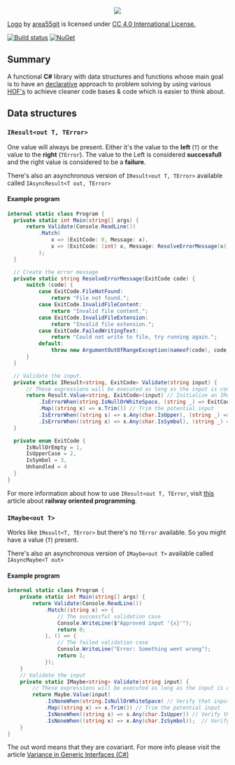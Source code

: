 <p align="center"><img src="https://s8.postimg.cc/mbxqv2gx1/LOGO_LEMONAD_README.jpg"></p>

[Logo](https://s8.postimg.cc/mbxqv2gx1/LOGO_LEMONAD_README.jpg) by [area55git](https://github.com/area55git) is licensed under [CC 4.0 International License.](https://creativecommons.org/licenses/by/4.0/)

[![Build status](https://lemonad-ci.visualstudio.com/Lemonad/_apis/build/status/Release?branchName=master)](https://lemonad-ci.visualstudio.com/Lemonad/_build/latest?definitionId=6)
[![NuGet](https://img.shields.io/nuget/v/Lemonad.ErrorHandling.svg)](https://www.nuget.org/packages/Lemonad.ErrorHandling/)

## Summary

A functional **C#** library with data structures and functions whose main goal
is to have an [declarative](https://en.wikipedia.org/wiki/Declarative_programming)
approach to problem solving by using various
[HOF's](https://en.wikipedia.org/wiki/Higher-order_function#C#)
to achieve cleaner code bases & code which is easier to think about.

## Data structures

### `IResult<out T, TError>`

One value will always be present. Either it's the
value to the **left** (`T`) or the value to the **right** (`TError`).
The value to the Left is considered **successfull**
and the right value is considered to be a **failure**.

There's also an asynchronous version of `IResult<out T, TError>` available called `IAsyncResult<T out, TError>`

#### Example program 

```csharp
internal static class Program {
  private static int Main(string[] args) {
      return Validate(Console.ReadLine())
          .Match(
              x => (ExitCode: 0, Message: x),
              x => (ExitCode: (int) x, Message: ResolveErrorMessage(x))
          );
  }

  // Create the error message
  private static string ResolveErrorMessage(ExitCode code) {
      switch (code) {
          case ExitCode.FileNotFound:
              return "File not found.";
          case ExitCode.InvalidFileContent:
              return "Invalid file content.";
          case ExitCode.InvalidFileExtension:
              return "Invalid file extension.";
          case ExitCode.FailedWritingText:
              return "Could not write to file, try running again.";
          default:
              throw new ArgumentOutOfRangeException(nameof(code), code, null);
      }
  }

  // Validate the input.
  private static IResult<string, ExitCode> Validate(string input) {
      // These expressions will be executed as long as the input is considered ok.
      return Result.Value<string, ExitCode>(input) // Initialize an IResult<T, TError>
          .IsErrorWhen(string.IsNullOrWhiteSpace, (string _) => ExitCode.IsNullOrEmpty) // Verify that input is not null or white space, return an error as exitcode otherwise.
          .Map((string x) => x.Trim()) // Trim the potential input
          .IsErrorWhen((string s) => s.Any(char.IsUpper), (string _) => ExitCode.IsUpperCase) // Verify that input does not have any uppercased letter, return an error as exitcode otherwise.
          .IsErrorWhen((string x) => x.Any(char.IsSymbol), (string _) => ExitCode.IsSymbol); // Verify that input does not have any symbols, return an error as exitcode otherwise.
  }

  private enum ExitCode {
      IsNullOrEmpty = 1,
      IsUpperCase = 2,
      IsSymbol = 3,
      Unhandled = 4
  }
}
```

For more information about how to use `IResult<out T, TError`, visit [this](https://fsharpforfunandprofit.com/rop/) article about **railway oriented programming**.

### `IMaybe<out T>`

Works like `IResult<T, TError>` but there's no `TError` available.
So you might have a value (`T`) present.

There's also an asynchronous version of `IMaybe<out T>` available called `IAsyncMaybe<T out>`

#### Example program 

``` csharp
internal static class Program {
    private static int Main(string[] args) {
        return Validate(Console.ReadLine())
            .Match((string x) => {
                // The successful validation case
                Console.WriteLine($"Approved input '{x}'");
                return 0;
            }, () => {
                // The failed validation case
                Console.WriteLine("Error: Something went wrong");
                return 1;
            });
    }
    // Validate the input
    private static IMaybe<string> Validate(string input) {
        // These expressions will be executed as long as the input is considered ok.
        return Maybe.Value(input)
            .IsNoneWhen(string.IsNullOrWhiteSpace) // Verify that input is not null or white space.
            .Map((string x) => x.Trim()) // Trim the potential input
            .IsNoneWhen((string s) => s.Any(char.IsUpper)) // Verify that input does not have any uppercased
            .IsNoneWhen((string x) => x.Any(char.IsSymbol));  // Verify that input does not have any symbols.
    }
}

```


The out word means that they are covariant.
For more info please visit the article [Variance in Generic Interfaces (C#)](https://docs.microsoft.com/en-us/dotnet/csharp/programming-guide/concepts/covariance-contravariance/variance-in-generic-interfaces)
